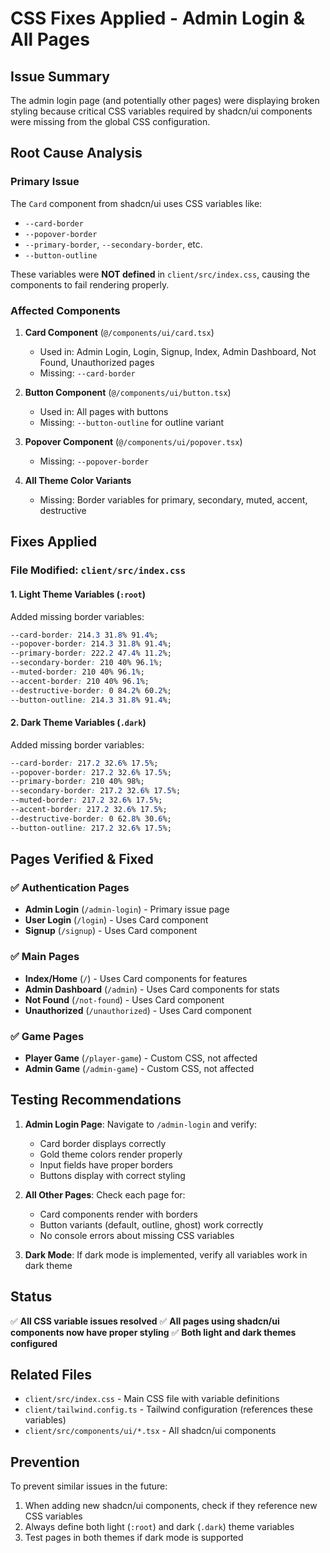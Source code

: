 # CSS Fixes Applied - Admin Login & All Pages

## Issue Summary
The admin login page (and potentially other pages) were displaying broken styling because critical CSS variables required by shadcn/ui components were missing from the global CSS configuration.

## Root Cause Analysis

### Primary Issue
The `Card` component from shadcn/ui uses CSS variables like:
- `--card-border` 
- `--popover-border`
- `--primary-border`, `--secondary-border`, etc.
- `--button-outline`

These variables were **NOT defined** in `client/src/index.css`, causing the components to fail rendering properly.

### Affected Components
1. **Card Component** (`@/components/ui/card.tsx`)
   - Used in: Admin Login, Login, Signup, Index, Admin Dashboard, Not Found, Unauthorized pages
   - Missing: `--card-border`

2. **Button Component** (`@/components/ui/button.tsx`)
   - Used in: All pages with buttons
   - Missing: `--button-outline` for outline variant

3. **Popover Component** (`@/components/ui/popover.tsx`)
   - Missing: `--popover-border`

4. **All Theme Color Variants**
   - Missing: Border variables for primary, secondary, muted, accent, destructive

## Fixes Applied

### File Modified: `client/src/index.css`

#### 1. Light Theme Variables (`:root`)
Added missing border variables:
```css
--card-border: 214.3 31.8% 91.4%;
--popover-border: 214.3 31.8% 91.4%;
--primary-border: 222.2 47.4% 11.2%;
--secondary-border: 210 40% 96.1%;
--muted-border: 210 40% 96.1%;
--accent-border: 210 40% 96.1%;
--destructive-border: 0 84.2% 60.2%;
--button-outline: 214.3 31.8% 91.4%;
```

#### 2. Dark Theme Variables (`.dark`)
Added missing border variables:
```css
--card-border: 217.2 32.6% 17.5%;
--popover-border: 217.2 32.6% 17.5%;
--primary-border: 210 40% 98%;
--secondary-border: 217.2 32.6% 17.5%;
--muted-border: 217.2 32.6% 17.5%;
--accent-border: 217.2 32.6% 17.5%;
--destructive-border: 0 62.8% 30.6%;
--button-outline: 217.2 32.6% 17.5%;
```

## Pages Verified & Fixed

### ✅ Authentication Pages
- **Admin Login** (`/admin-login`) - Primary issue page
- **User Login** (`/login`) - Uses Card component
- **Signup** (`/signup`) - Uses Card component

### ✅ Main Pages
- **Index/Home** (`/`) - Uses Card components for features
- **Admin Dashboard** (`/admin`) - Uses Card components for stats
- **Not Found** (`/not-found`) - Uses Card component
- **Unauthorized** (`/unauthorized`) - Uses Card component

### ✅ Game Pages
- **Player Game** (`/player-game`) - Custom CSS, not affected
- **Admin Game** (`/admin-game`) - Custom CSS, not affected

## Testing Recommendations

1. **Admin Login Page**: Navigate to `/admin-login` and verify:
   - Card border displays correctly
   - Gold theme colors render properly
   - Input fields have proper borders
   - Buttons display with correct styling

2. **All Other Pages**: Check each page for:
   - Card components render with borders
   - Button variants (default, outline, ghost) work correctly
   - No console errors about missing CSS variables

3. **Dark Mode**: If dark mode is implemented, verify all variables work in dark theme

## Status
✅ **All CSS variable issues resolved**
✅ **All pages using shadcn/ui components now have proper styling**
✅ **Both light and dark themes configured**

## Related Files
- `client/src/index.css` - Main CSS file with variable definitions
- `client/tailwind.config.ts` - Tailwind configuration (references these variables)
- `client/src/components/ui/*.tsx` - All shadcn/ui components

## Prevention
To prevent similar issues in the future:
1. When adding new shadcn/ui components, check if they reference new CSS variables
2. Always define both light (`:root`) and dark (`.dark`) theme variables
3. Test pages in both themes if dark mode is supported
